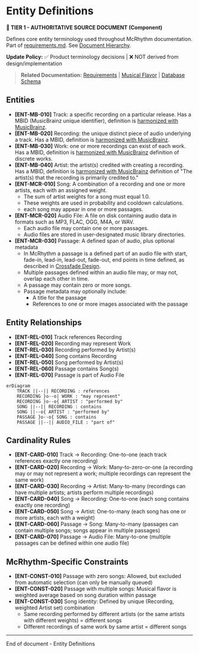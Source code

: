 # Entity Definitions

**📜 TIER 1 - AUTHORITATIVE SOURCE DOCUMENT (Component)**

Defines core entity terminology used throughout McRhythm documentation. Part of [requirements.md](requirements.md). See [Document Hierarchy](document_hierarchy.md).

**Update Policy:** ✅ Product terminology decisions | ❌ NOT derived from design/implementation

> **Related Documentation:** [Requirements](requirements.md) | [Musical Flavor](musical_flavor.md) | [Database Schema](database_schema.md)

## Entities

- **[ENT-MB-010]** Track: a specific recording on a particular release.  Has a MBID (MusicBrainz unique identifier), definition is [harmonized with MusicBrainz](https://musicbrainz.org/doc/Track).
- **[ENT-MB-020]** Recording: the unique distinct piece of audio underlying a track. Has a MBID, definition is [harmonized with MusicBrainz](https://musicbrainz.org/doc/Recording).
- **[ENT-MB-030]** Work: one or more recordings can exist of each work. Has a MBID, definition is [harmonized with MusicBrainz](https://musicbrainz.org/doc/Work) definition of discrete works.
- **[ENT-MB-040]** Artist: the artist(s) credited with creating a recording. Has a MBID, definition is [harmonized with MusicBrainz](https://musicbrainz.org/doc/Recording#Artist) definition of "The artist(s) that the recording is primarily credited to."
- **[ENT-MCR-010]** Song: A combination of a recording and one or more artists, each with an assigned weight.
  - The sum of artist weights for a song must equal 1.0.
  - These weights are used in probability and cooldown calculations.
  - each song may appear in one or more passages.
- **[ENT-MCR-020]** Audio File: A file on disk containing audio data in formats such as MP3, FLAC, OGG, M4A, or WAV.
  - Each audio file may contain one or more passages.
  - Audio files are stored in user-designated music library directories.
- **[ENT-MCR-030]** Passage: A defined span of audio, plus optional metadata
  - In McRhythm a passage is a defined part of an audio file with start, fade-in, lead-in,
    lead-out, fade-out, end points in time defined, as described in [Crossfade Design](crossfade.md#overview).
  - Multiple passages defined within an audio file may, or may not, overlap each other in time.
  - A passage may contain zero or more songs.
  - Passage metadata may optionally include:
    - A title for the passage
    - References to one or more images associated with the passage

## Entity Relationships

- **[ENT-REL-010]** Track references Recording
- **[ENT-REL-020]** Recording may represent Work
- **[ENT-REL-030]** Recording performed by Artist(s)
- **[ENT-REL-040]** Song contains Recording
- **[ENT-REL-050]** Song performed by Artist(s)
- **[ENT-REL-060]** Passage contains Song(s)
- **[ENT-REL-070]** Passage is part of Audio File

```mermaid
erDiagram
    TRACK ||--|| RECORDING : references
    RECORDING }o--o| WORK : "may represent"
    RECORDING }o--o{ ARTIST : "performed by"
    SONG ||--|| RECORDING : contains
    SONG ||--o{ ARTIST : "performed by"
    PASSAGE }o--o{ SONG : contains
    PASSAGE ||--|| AUDIO_FILE : "part of"
```

## Cardinality Rules

- **[ENT-CARD-010]** Track → Recording: One-to-one (each track references exactly one recording)
- **[ENT-CARD-020]** Recording → Work: Many-to-zero-or-one (a recording may or may not represent a work; multiple recordings can represent the same work)
- **[ENT-CARD-030]** Recording → Artist: Many-to-many (recordings can have multiple artists; artists perform multiple recordings)
- **[ENT-CARD-040]** Song → Recording: One-to-one (each song contains exactly one recording)
- **[ENT-CARD-050]** Song → Artist: One-to-many (each song has one or more artists, each with a weight)
- **[ENT-CARD-060]** Passage → Song: Many-to-many (passages can contain multiple songs; songs appear in multiple passages)
- **[ENT-CARD-070]** Passage → Audio File: Many-to-one (multiple passages can be defined within one audio file)

## McRhythm-Specific Constraints

- **[ENT-CONST-010]** Passage with zero songs: Allowed, but excluded from automatic selection (can only be manually queued)
- **[ENT-CONST-020]** Passage with multiple songs: Musical flavor is weighted average based on song duration within passage
- **[ENT-CONST-030]** Song identity: Defined by unique (Recording, weighted Artist set) combination
  - Same recording performed by different artists (or the same artists with different weights) = different songs
  - Different recordings of same work by same artist = different songs

----
End of document - Entity Definitions
